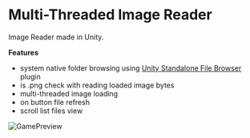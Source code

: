 # Multi-Threaded Image Reader

Image Reader made in Unity.

**Features**
- system native folder browsing using [Unity Standalone File Browser](https://github.com/gkngkc/UnityStandaloneFileBrowser) plugin
- is .png check with reading loaded image bytes
- multi-threaded image loading
- on button file refresh
- scroll list files view


![GamePreview](https://user-images.githubusercontent.com/69475021/165988922-b5e1187f-ec72-470a-b9f6-565b146747e4.png)
